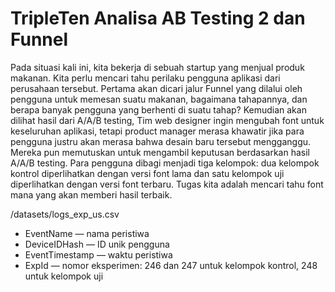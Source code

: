# TripleTen Analisa AB Testing 2 dan Funnel

Pada situasi kali ini, kita bekerja di sebuah startup yang menjual produk makanan. Kita perlu mencari tahu perilaku pengguna aplikasi dari perusahaan tersebut. Pertama akan dicari jalur Funnel yang dilalui oleh pengguna untuk memesan suatu makanan, bagaimana tahapannya, dan berapa banyak pengguna yang berhenti di suatu tahap? Kemudian akan dilihat hasil dari A/A/B testing, Tim web designer ingin mengubah font untuk keseluruhan aplikasi, tetapi product manager merasa khawatir jika para pengguna justru akan merasa bahwa desain baru tersebut mengganggu. Mereka pun memutuskan untuk mengambil keputusan berdasarkan hasil A/A/B testing. Para pengguna dibagi menjadi tiga kelompok: dua kelompok kontrol diperlihatkan dengan versi font lama dan satu kelompok uji diperlihatkan dengan versi font terbaru. Tugas kita adalah mencari tahu font mana yang akan memberi hasil terbaik.

/datasets/logs_exp_us.csv

-  EventName — nama peristiwa
-  DeviceIDHash — ID unik pengguna
-  EventTimestamp — waktu peristiwa
-  ExpId — nomor eksperimen: 246 dan 247 untuk kelompok kontrol, 248 untuk kelompok uji
